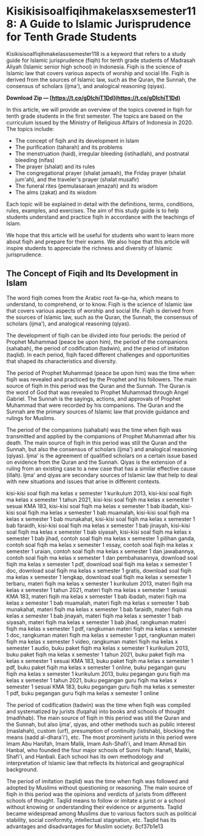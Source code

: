 
 
# Kisikisisoalfiqihmakelasxsemester118: A Guide to Islamic Jurisprudence for Tenth Grade Students
 
Kisikisisoalfiqihmakelasxsemester118 is a keyword that refers to a study guide for Islamic jurisprudence (fiqih) for tenth grade students of Madrasah Aliyah (Islamic senior high school) in Indonesia. Fiqih is the science of Islamic law that covers various aspects of worship and social life. Fiqih is derived from the sources of Islamic law, such as the Quran, the Sunnah, the consensus of scholars (ijma'), and analogical reasoning (qiyas).
 
**Download Zip — [https://t.co/gDlchiT1Dd](https://t.co/gDlchiT1Dd)**


 
In this article, we will provide an overview of the topics covered in fiqih for tenth grade students in the first semester. The topics are based on the curriculum issued by the Ministry of Religious Affairs of Indonesia in 2020. The topics include:
 
- The concept of fiqih and its development in Islam
- The purification (taharah) and its problems
- The menstruation (haid), irregular bleeding (istihadlah), and postnatal bleeding (nifas)
- The prayer (shalat) and its rules
- The congregational prayer (shalat jamaah), the Friday prayer (shalat jum'ah), and the traveler's prayer (shalat musafir)
- The funeral rites (pemulasaraan jenazah) and its wisdom
- The alms (zakat) and its wisdom

Each topic will be explained in detail with the definitions, terms, conditions, rules, examples, and exercises. The aim of this study guide is to help students understand and practice fiqih in accordance with the teachings of Islam.
 
We hope that this article will be useful for students who want to learn more about fiqih and prepare for their exams. We also hope that this article will inspire students to appreciate the richness and diversity of Islamic jurisprudence.
  
## The Concept of Fiqih and Its Development in Islam
 
The word fiqih comes from the Arabic root fa-qa-ha, which means to understand, to comprehend, or to know. Fiqih is the science of Islamic law that covers various aspects of worship and social life. Fiqih is derived from the sources of Islamic law, such as the Quran, the Sunnah, the consensus of scholars (ijma'), and analogical reasoning (qiyas).
 
The development of fiqih can be divided into four periods: the period of Prophet Muhammad (peace be upon him), the period of the companions (sahabah), the period of codification (tadwin), and the period of imitation (taqlid). In each period, fiqih faced different challenges and opportunities that shaped its characteristics and diversity.
 
The period of Prophet Muhammad (peace be upon him) was the time when fiqih was revealed and practiced by the Prophet and his followers. The main source of fiqih in this period was the Quran and the Sunnah. The Quran is the word of God that was revealed to Prophet Muhammad through Angel Gabriel. The Sunnah is the sayings, actions, and approvals of Prophet Muhammad that were recorded by his companions. The Quran and the Sunnah are the primary sources of Islamic law that provide guidance and rulings for Muslims.
 
The period of the companions (sahabah) was the time when fiqih was transmitted and applied by the companions of Prophet Muhammad after his death. The main source of fiqih in this period was still the Quran and the Sunnah, but also the consensus of scholars (ijma') and analogical reasoning (qiyas). Ijma' is the agreement of qualified scholars on a certain issue based on evidence from the Quran and the Sunnah. Qiyas is the extension of a ruling from an existing case to a new case that has a similar effective cause (illah). Ijma' and qiyas are secondary sources of Islamic law that help to deal with new situations and issues that arise in different contexts.
 
kisi-kisi soal fiqih ma kelas x semester 1 kurikulum 2013,  kisi-kisi soal fiqih ma kelas x semester 1 tahun 2021,  kisi-kisi soal fiqih ma kelas x semester 1 sesuai KMA 183,  kisi-kisi soal fiqih ma kelas x semester 1 bab ibadah,  kisi-kisi soal fiqih ma kelas x semester 1 bab muamalah,  kisi-kisi soal fiqih ma kelas x semester 1 bab munakahat,  kisi-kisi soal fiqih ma kelas x semester 1 bab faraidh,  kisi-kisi soal fiqih ma kelas x semester 1 bab jinayah,  kisi-kisi soal fiqih ma kelas x semester 1 bab siyasah,  kisi-kisi soal fiqih ma kelas x semester 1 bab jihad,  contoh soal fiqih ma kelas x semester 1 pilihan ganda,  contoh soal fiqih ma kelas x semester 1 essay,  contoh soal fiqih ma kelas x semester 1 uraian,  contoh soal fiqih ma kelas x semester 1 dan jawabannya,  contoh soal fiqih ma kelas x semester 1 dan pembahasannya,  download soal fiqih ma kelas x semester 1 pdf,  download soal fiqih ma kelas x semester 1 doc,  download soal fiqih ma kelas x semester 1 gratis,  download soal fiqih ma kelas x semester 1 lengkap,  download soal fiqih ma kelas x semester 1 terbaru,  materi fiqih ma kelas x semester 1 kurikulum 2013,  materi fiqih ma kelas x semester 1 tahun 2021,  materi fiqih ma kelas x semester 1 sesuai KMA 183,  materi fiqih ma kelas x semester 1 bab ibadah,  materi fiqih ma kelas x semester 1 bab muamalah,  materi fiqih ma kelas x semester 1 bab munakahat,  materi fiqih ma kelas x semester 1 bab faraidh,  materi fiqih ma kelas x semester 1 bab jinayah,  materi fiqih ma kelas x semester 1 bab siyasah,  materi fiqih ma kelas x semester 1 bab jihad,  rangkuman materi fiqih ma kelas x semester 1 pdf,  rangkuman materi fiqih ma kelas x semester 1 doc,  rangkuman materi fiqih ma kelas x semester 1 ppt,  rangkuman materi fiqih ma kelas x semester 1 video,  rangkuman materi fiqih ma kelas x semester 1 audio,  buku paket fiqih ma kelas x semester 1 kurikulum 2013,  buku paket fiqih ma kelas x semester 1 tahun 2021,  buku paket fiqih ma kelas x semester 1 sesuai KMA 183,  buku paket fiqih ma kelas x semester 1 pdf,  buku paket fiqih ma kelas x semester 1 online,  buku pegangan guru fiqih ma kelas x semester 1 kurikulum 2013,  buku pegangan guru fiqih ma kelas x semester 1 tahun 2021,  buku pegangan guru fiqih ma kelas x semester 1 sesuai KMA 183,  buku pegangan guru fiqih ma kelas x semester 1 pdf,  buku pegangan guru fiqih ma kelas x semester 1 online
 
The period of codification (tadwin) was the time when fiqih was compiled and systematized by jurists (fuqaha) into books and schools of thought (madhhab). The main source of fiqih in this period was still the Quran and the Sunnah, but also ijma', qiyas, and other methods such as public interest (maslahah), custom (urf), presumption of continuity (istishab), blocking the means (sadd al-dhara'i'), etc. The most prominent jurists in this period were Imam Abu Hanifah, Imam Malik, Imam Ash-Shafi'i, and Imam Ahmad bin Hanbal, who founded the four major schools of Sunni fiqih: Hanafi, Maliki, Shafi'i, and Hanbali. Each school has its own methodology and interpretation of Islamic law that reflects its historical and geographical background.
 
The period of imitation (taqlid) was the time when fiqih was followed and adopted by Muslims without questioning or reasoning. The main source of fiqih in this period was the opinions and verdicts of jurists from different schools of thought. Taqlid means to follow or imitate a jurist or a school without knowing or understanding their evidence or arguments. Taqlid became widespread among Muslims due to various factors such as political stability, social conformity, intellectual stagnation, etc. Taqlid has its advantages and disadvantages for Muslim society.
 8cf37b1e13
 
